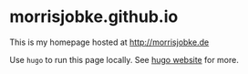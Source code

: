 morrisjobke.github.io
=====================

This is my homepage hosted at http://morrisjobke.de

Use `hugo` to run this page locally. See [hugo website](https://gohugo.io) for more.
